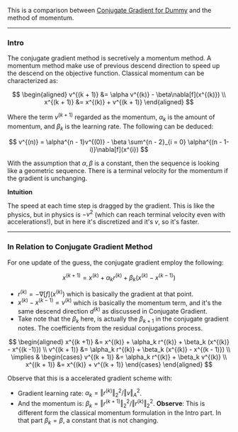 This is a comparison between [Conjugate Gradient for Dummy](Conjugate%20Gradient%20for%20Dummy.md) and the method of momentum. 

---
### **Intro**

The conjugate gradient method is secretively a momentum method. A momentum method make use of previous descend direction to speed up the descend on the objective function. Classical momentum can be characterized as: 

$$
\begin{aligned}
    v^{(k + 1)} &= \alpha v^{(k)} - \beta\nabla[f](x^{(k)})
    \\
    x^{(k + 1)} &= x^{(k)} + v^{(k + 1)}
\end{aligned}
$$

Where the term $v^{(k + 1)}$ regarded as the momentum, $\alpha_k$ is the amount of momentum, and $\beta_k$ is the learning rate. The following can be deduced: 

$$
v^{(n)} = \alpha^{n - 1}v^{(0)} - \beta \sum^{n - 2}_{i = 0}
    \alpha^{(n - 1- i)}\nabla[f](x^{i})
$$

With the assumption that $\alpha, \beta$ is a constant, then the sequence is looking like a geometric sequence. There is a terminal velocity for the momentum if the gradient is unchanging. 

**Intuition**

The speed at each time step is dragged by the gradient. This is like the physics, but in physics is $-v^2$ (which can reach terminal velocity even with accelerations!), but in here it's discretized and it's $v$, so it's faster. 


---
### **In Relation to Conjugate Gradient Method**

For one update of the guess, the conjugate gradient employ the following: 

$$
x^{(k +1)} = x^{(k)} + \alpha_k r^{(k)} + \beta_k (x^{(k)} - x^{(k -1)})
$$

* $r^{(k)} = -\nabla[f](x^{(k)})$ which is basically the gradient at that point. 
* $x^{(k)} - x^{(k - 1)} = v^{(k)}$ which is basically the momentum term, and it's the same descend direction $d^{(k)}$ as discussed in Conjugate Gradient. 
* Take note that the $\beta_k$ here, is actually the $\beta_{k + 1}$ in the conjugate gradient notes. The coefficients from the residual conjugations process. 

$$
\begin{aligned}
    x^{(k +1)} &= x^{(k)} + \alpha_k r^{(k)} + \beta_k (x^{(k)} - x^{(k -1)})
    \\
    v^{(k + 1)} &= \alpha_k r^{(k)} + \beta_k (x^{(k)} - x^{(k - 1)})
    \\
    \implies & \begin{cases}
        v^{(k + 1)} &= \alpha_k r^{(k)} + \beta_k v^{(k)}
        \\
        x^{(k + 1)} &= x^{(k)} + v^{(k + 1)}
    \end{cases}
\end{aligned}
$$

Observe that this is a accelerated gradient scheme with: 

* Gradient learning rate: $\alpha_k = \Vert r^{(k)}\Vert_2^2/ \Vert v\Vert_A^2$. 
* And the momentum is: $\beta_k = \Vert r^{(k + 1)}\Vert_2^2/\Vert r^{(k)}\Vert_2^2$. **Observe**: This is different form the classical momentum formulation in the Intro part. In that part $\beta_k = \beta$, a constant that is not changing. 